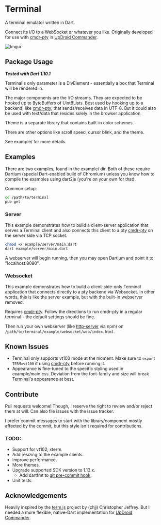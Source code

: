 # Terminal

A terminal emulator written in Dart.

Connect its I/O to a WebSocket or whatever you like. Originally developed for use with [cmdr-pty] in [UpDroid Commander].

![Imgur](http://i.imgur.com/Bz8St7a.gif)

## Package Usage

***Tested with Dart 1.10.1***

Terminal's only parameter is a DivElement - essentially a box that Terminal will be rendered in.

The major components are the I/O streams. They are expected to be hooked up to ByteBuffers of Uint8Lists. Best used by hooking up to a backend, like [cmdr-pty], that sends/receives data in UTF-8. But it could also be used with text/data that resides solely in the browser application.

Theme is a separate library that contains built-in color schemes.

There are other options like scroll speed, cursor blink, and the theme.

See example/ for more details.

## Examples

There are two examples, found in the example/ dir. Both of these require Dartium (special Dart-enabled build of Chromium) unless you know how to compile the examples using dart2js (you're on your own for that).

Common setup:
```bash
cd /path/to/terminal
pub get
```

### Server

This example demonstrates how to build a client-server application that serves a Terminal client and also connects this client to a pty [cmdr-pty] on the server side via TCP socket.

```bash
chmod +x example/server/main.dart
dart example/server/main.dart
```

A webserver will begin running, then you may open Dartium and point it to "localhost:8080".

### Websocket

This example demonstrates how to build a client-side-only Terminal application that connects directly to a pty backend via Websocket. In other words, this is like the server example, but with the built-in webserver removed.

Requires [cmdr-pty]. Follow the directions to run cmdr-pty in a regular terminal - the default settings should be fine.

Then run your own webserver (like [http-server] via npm) on `/path/to/terminal/example/websocket/web/index.html`.

## Known Issues

- Terminal only supports vt100 mode at the moment. Make sure to `export TERM=vt100` if using [cmdr-pty] before running it.
- Appearance is fine-tuned to the specific styling used in example/main.css. Deviation from the font-family and size will break Terminal's appearance at best.

## Contribute

Pull requests welcome! Though, I reserve the right to review and/or reject them at will.
Can also file issues with the issue tracker.

I prefer commit messages to start with the library/component mostly affected by the commit, but this style isn't required for contributions.

### TODO:

- Support for vt102, xterm.
- Add resizing to the example clients.
- Improve performance.
- More themes.
- Upgrade supported SDK version to 1.13.x.
  - Add dartfmt to [git pre-commit hook].
- Unit tests.

## Acknowledgements

Heavily inspired by the [term.js] project by (chjj) Christopher Jeffrey. But I needed a more flexible, native-Dart implementation for [UpDroid Commander].

[cmdr-pty]: https://github.com/updroidinc/cmdr-pty/
[UpDroid Commander]: http://updroid.com/upcom/
[term.js]: https://github.com/chjj/term.js/
[http-server]: https://www.npmjs.com/package/http-server
[git pre-commit hook]: http://blog.sethladd.com/2015/04/formatting-dart-code-before-every-git.html
